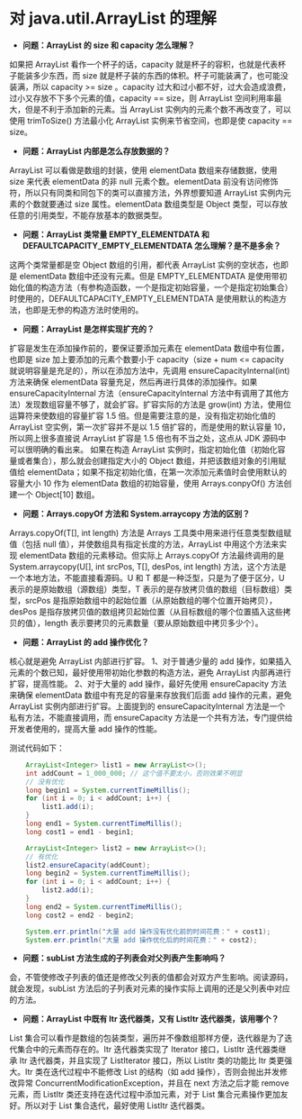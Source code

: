 # 对 java.util.ArrayList 的理解

- **问题：ArrayList 的 size 和 capacity 怎么理解？**

如果把 ArrayList 看作一个杯子的话，capacity 就是杯子的容积，也就是代表杯子能装多少东西，而 size 就是杯子装的东西的体积。杯子可能装满了，也可能没装满，所以 capacity >= size 。capacity 过大和过小都不好，过大会造成浪费，过小又存放不下多个元素的值，capacity == size，则 ArrayList 空间利用率最大，但是不利于添加新的元素。当 ArrayList 实例内的元素个数不再改变了，可以使用 trimToSize() 方法最小化 ArrayList 实例来节省空间，也即是使 capacity == size。


- **问题：ArrayList 内部是怎么存放数据的？**

ArrayList 可以看做是数组的封装，使用 elementData 数组来存储数据，使用 size 来代表 elementData 的非 null 元素个数。elementData 前没有访问修饰符，所以只有同类和同包下的类可以直接方法，外界想要知道 ArrayList 实例内元素的个数就要通过 size 属性。elementData 数组类型是 Object 类型，可以存放任意的引用类型，不能存放基本的数据类型。


- **问题：ArrayList 类常量 EMPTY_ELEMENTDATA 和 DEFAULTCAPACITY_EMPTY_ELEMENTDATA 怎么理解？是不是多余？**

这两个类常量都是空 Object 数组的引用，都代表 ArrayList 实例的空状态，也即是 elementData 数组中还没有元素。但是 EMPTY_ELEMENTDATA 是使用带初始化值的构造方法（有参构造函数，一个是指定初始容量，一个是指定初始集合）时使用的，DEFAULTCAPACITY_EMPTY_ELEMENTDATA 是使用默认的构造方法，也即是无参的构造方法时使用的。


- **问题：ArrayList 是怎样实现扩充的？**

扩容是发生在添加操作前的，要保证要添加元素在 elementData 数组中有位置，也即是 size 加上要添加的元素个数要小于 capacity（size + num <= capacity 就说明容量是充足的），所以在添加方法中，先调用 ensureCapacityInternal(int) 方法来确保 elementData 容量充足，然后再进行具体的添加操作。如果 ensureCapacityInternal 方法（ensureCapacityInternal 方法中有调用了其他方法）发现数组容量不够了，就会扩容。扩容实际的方法是 grow(int) 方法，使用位运算符来使数组的容量扩容 1.5 倍。但是需要注意的是，没有指定初始化值的 ArrayList 空实例，第一次扩容并不是以 1.5 倍扩容的，而是使用的默认容量 10，所以网上很多直接说 ArrayList 扩容是 1.5 倍也有不当之处，这点从 JDK 源码中可以很明确的看出来。
如果在构造 ArrayList 实例时，指定初始化值（初始化容量或者集合），那么就会创建指定大小的 Object 数组，并把该数组对象的引用赋值给 elementData；如果不指定初始化值，在第一次添加元素值时会使用默认的容量大小 10 作为 elementData 数组的初始容量，使用 Arrays.conpyOf() 方法创建一个 Object[10] 数组。


- **问题：Arrays.copyOf 方法和 System.arraycopy 方法的区别？**

Arrays.copyOf(T[], int length) 方法是 Arrays 工具类中用来进行任意类型数组赋值（包括 null 值），并使数组具有指定长度的方法，ArrayList 中用这个方法来实现 elementData 数组的元素移动。但实际上 Arrays.copyOf 方法最终调用的是 System.arraycopy(U[], int srcPos, T[], desPos, int length) 方法，这个方法是一个本地方法，不能直接看源码。U 和 T 都是一种泛型，只是为了便于区分，U 表示的是原始数组（源数组）类型，T 表示的是存放拷贝值的数组（目标数组）类型，srcPos 是指原始数组中的起始位置（从原始数组的哪个位置开始拷贝），desPos 是指存放拷贝值的数组拷贝起始位置（从目标数组的哪个位置插入这些拷贝的值），length 表示要拷贝的元素数量（要从原始数组中拷贝多少个）。


- **问题：ArrayList 的 add 操作优化？**

核心就是避免 ArrayList 内部进行扩容。
1、对于普通少量的 add 操作，如果插入元素的个数已知，最好使用带初始化参数的构造方法，避免 ArrayList 内部再进行扩容，提高性能。
2、对于大量的 add 操作，最好先使用 ensureCapacity 方法来确保 elementData 数组中有充足的容量来存放我们后面 add 操作的元素，避免 ArrayList 实例内部进行扩容。上面提到的 ensureCapacityInternal 方法是一个私有方法，不能直接调用，而 ensureCapacity 方法是一个共有方法，专门提供给开发者使用的，提高大量 add 操作的性能。

测试代码如下：
``` java
    ArrayList<Integer> list1 = new ArrayList<>();
    int addCount = 1_000_000; // 这个值不要太小，否则效果不明显
    // 没有优化
    long begin1 = System.currentTimeMillis();
    for (int i = 0; i < addCount; i++) {
        list1.add(i);
    }
    long end1 = System.currentTimeMillis();
    long cost1 = end1 - begin1;

    ArrayList<Integer> list2 = new ArrayList<>();
    // 有优化
    list2.ensureCapacity(addCount);
    long begin2 = System.currentTimeMillis();
    for (int i = 0; i < addCount; i++) {
        list2.add(i);
    }
    long end2 = System.currentTimeMillis();
    long cost2 = end2 - begin2;

    System.err.println("大量 add 操作没有优化前的时间花费：" + cost1);
    System.err.println("大量 add 操作优化后的时间花费：" + cost2);
```

- **问题：subList 方法生成的子列表会对父列表产生影响吗？**

会，不管使修改子列表的值还是修改父列表的值都会对双方产生影响。阅读源码，就会发现，subList 方法后的子列表对元素的操作实际上调用的还是父列表中对应的方法。

- **问题：ArrayList 中既有 Itr 迭代器类，又有 ListItr 迭代器类，该用哪个？**

List 集合可以看作是数组的包装类型，遍历并不像数组那样方便，迭代器是为了迭代集合中的元素而存在的。Itr 迭代器类实现了 Iterator 接口，ListItr 迭代器类继承 Itr 迭代器类，并且实现了 ListIterator 接口，所以 ListItr 类的功能比 Itr 类更强大。Itr 类在迭代过程中不能修改 List 的结构（如 add 操作），否则会抛出并发修改异常 ConcurrentModificationException，并且在 next 方法之后才能 remove 元素，而 ListItr 类还支持在迭代过程中添加元素，对于 List 集合元素操作更加友好。所以对于 List 集合迭代，最好使用 ListItr 迭代器类。


